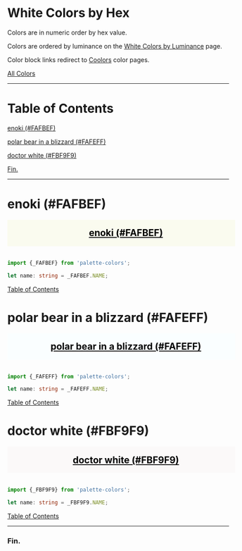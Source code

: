 <style>
  div.color-block {
    text-align: center;
  }

  .color-block {
    width: 100%;
    margin: 0;
    padding: 0.5em;
  }

  .black-pass {
    color: black;
  }

  .white-pass {
    color: white;
  }
</style>

# White Colors by Hex

Colors are in numeric order by hex value.

Colors are ordered by luminance on the [White Colors by Luminance](./white-colors-by-luminance.md) page.

Color block links redirect to
<a href="https://coolors.co/" target="_blank" rel="noopener noreferrer">Coolors</a> color pages.

[All Colors](../all-colors.md)

----

# Table of Contents

[enoki (#FAFBEF)](#enoki-fafbef)

[polar bear in a blizzard (#FAFEFF)](#polar-bear-in-a-blizzard-fafeff)

[doctor white (#FBF9F9)](#doctor-white-fbf9f9)

[Fin.](#fin)

----

# enoki (#FAFBEF)

<div class="color-block" style="background: #FAFBEF;">
  <a href="https://coolors.co/fafbef" target="_blank" rel="noopener noreferrer">
    <h2 class="color-block black-pass">enoki (#FAFBEF)</h2>
  </a>
</div>
<br/>

````typescript
import {_FAFBEF} from 'palette-colors';

let name: string = _FAFBEF.NAME;
````

[Table of Contents](#table-of-contents)

# polar bear in a blizzard (#FAFEFF)

<div class="color-block" style="background: #FAFEFF;">
  <a href="https://coolors.co/fafeff" target="_blank" rel="noopener noreferrer">
    <h2 class="color-block black-pass">polar bear in a blizzard (#FAFEFF)</h2>
  </a>
</div>
<br/>

````typescript
import {_FAFEFF} from 'palette-colors';

let name: string = _FAFEFF.NAME;
````

[Table of Contents](#table-of-contents)

# doctor white (#FBF9F9)

<div class="color-block" style="background: #FBF9F9;">
  <a href="https://coolors.co/fbf9f9" target="_blank" rel="noopener noreferrer">
    <h2 class="color-block black-pass">doctor white (#FBF9F9)</h2>
  </a>
</div>
<br/>

````typescript
import {_FBF9F9} from 'palette-colors';

let name: string = _FBF9F9.NAME;
````

[Table of Contents](#table-of-contents)

----

### Fin.
